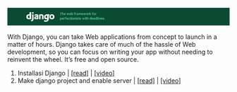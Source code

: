 ![alt img](https://github.com/syaifulahdan/MCWT/blob/master/Django/image/Screenshot%20from%202016-04-17%2014:02:17.png)

With Django, you can take Web applications from concept to launch in a matter of hours. Django takes care of much of the hassle of Web development, so you can focus on writing your app without needing to reinvent the wheel. It’s free and open source.

1. Installasi Django | [[read]](https://github.com/syaifulahdan/MCWT/blob/master/Django/installasi-django.md) | [[video]](https://www.youtube.com/watch?v=RhYBYguxpEk#t=8.285846)
2. Make django project and enable server | [[read]](https://github.com/syaifulahdan/MCWT/blob/master/Django/make-django-project-and-enable-internal-server-project.md) | [[video]](https://www.youtube.com/watch?v=sGs29NpnL7U) 


